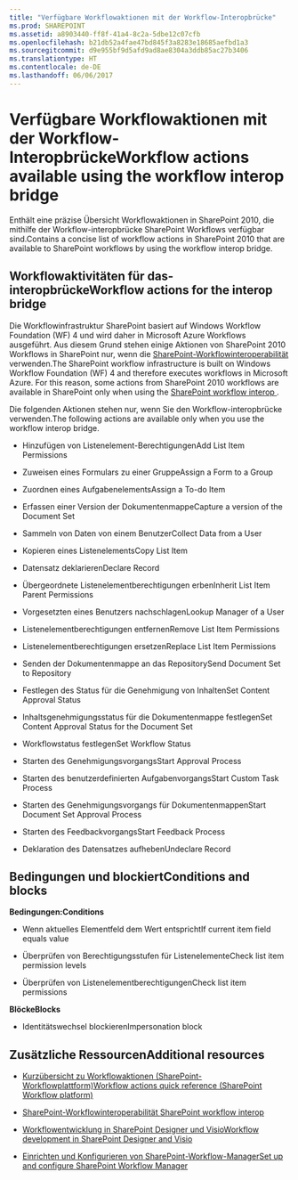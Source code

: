 ```yaml
---
title: "Verfügbare Workflowaktionen mit der Workflow-Interopbrücke"
ms.prod: SHAREPOINT
ms.assetid: a8903440-ff8f-41a4-8c2a-5dbe12c07cfb
ms.openlocfilehash: b21db52a4fae47bd845f3a8283e18685aefbd1a3
ms.sourcegitcommit: d9e955bf9d5afd9ad8ae8304a3ddb85ac27b3406
ms.translationtype: HT
ms.contentlocale: de-DE
ms.lasthandoff: 06/06/2017
---
```

# <a name="workflow-actions-available-using-the-workflow-interop-bridge"></a><span data-ttu-id="db0ff-102">Verfügbare Workflowaktionen mit der Workflow-Interopbrücke</span><span class="sxs-lookup"><span data-stu-id="db0ff-102">Workflow actions available using the workflow interop bridge</span></span>
<span data-ttu-id="db0ff-103">Enthält eine präzise Übersicht Workflowaktionen in SharePoint 2010, die mithilfe der Workflow-interopbrücke SharePoint Workflows verfügbar sind.</span><span class="sxs-lookup"><span data-stu-id="db0ff-103">Contains a concise list of workflow actions in SharePoint 2010 that are available to SharePoint workflows by using the workflow interop bridge.</span></span>
## <a name="workflow-actions-for-the-interop-bridge"></a><span data-ttu-id="db0ff-104">Workflowaktivitäten für das-interopbrücke</span><span class="sxs-lookup"><span data-stu-id="db0ff-104">Workflow actions for the interop bridge</span></span>
<span data-ttu-id="db0ff-105"><a name="bkm_wfactions"> </a></span><span class="sxs-lookup"><span data-stu-id="db0ff-105"></span></span>

<span data-ttu-id="db0ff-p101">Die Workflowinfrastruktur SharePoint basiert auf Windows Workflow Foundation (WF) 4 und wird daher in Microsoft Azure Workflows ausgeführt. Aus diesem Grund stehen einige Aktionen von SharePoint 2010 Workflows in SharePoint nur, wenn die  [SharePoint-Workflowinteroperabilität ](sharepoint-workflow-fundamentals#bkm_InteropBridge)verwenden.</span><span class="sxs-lookup"><span data-stu-id="db0ff-p101">The SharePoint workflow infrastructure is built on Windows Workflow Foundation (WF) 4 and therefore executes workflows in Microsoft Azure. For this reason, some actions from SharePoint 2010 workflows are available in SharePoint only when using the  [SharePoint workflow interop ](sharepoint-workflow-fundamentals#bkm_InteropBridge).</span></span> 
  
    
    
<span data-ttu-id="db0ff-108">Die folgenden Aktionen stehen nur, wenn Sie den Workflow-interopbrücke verwenden.</span><span class="sxs-lookup"><span data-stu-id="db0ff-108">The following actions are available only when you use the workflow interop bridge.</span></span>
  
    
    

- <span data-ttu-id="db0ff-109">Hinzufügen von Listenelement-Berechtigungen</span><span class="sxs-lookup"><span data-stu-id="db0ff-109">Add List Item Permissions</span></span>
    
  
- <span data-ttu-id="db0ff-110">Zuweisen eines Formulars zu einer Gruppe</span><span class="sxs-lookup"><span data-stu-id="db0ff-110">Assign a Form to a Group</span></span>
    
  
- <span data-ttu-id="db0ff-111">Zuordnen eines Aufgabenelements</span><span class="sxs-lookup"><span data-stu-id="db0ff-111">Assign a To-do Item</span></span>
    
  
- <span data-ttu-id="db0ff-112">Erfassen einer Version der Dokumentenmappe</span><span class="sxs-lookup"><span data-stu-id="db0ff-112">Capture a version of the Document Set</span></span>
    
  
- <span data-ttu-id="db0ff-113">Sammeln von Daten von einem Benutzer</span><span class="sxs-lookup"><span data-stu-id="db0ff-113">Collect Data from a User</span></span>
    
  
- <span data-ttu-id="db0ff-114">Kopieren eines Listenelements</span><span class="sxs-lookup"><span data-stu-id="db0ff-114">Copy List Item</span></span>
    
  
- <span data-ttu-id="db0ff-115">Datensatz deklarieren</span><span class="sxs-lookup"><span data-stu-id="db0ff-115">Declare Record</span></span>
    
  
- <span data-ttu-id="db0ff-116">Übergeordnete Listenelementberechtigungen erben</span><span class="sxs-lookup"><span data-stu-id="db0ff-116">Inherit List Item Parent Permissions</span></span>
    
  
- <span data-ttu-id="db0ff-117">Vorgesetzten eines Benutzers nachschlagen</span><span class="sxs-lookup"><span data-stu-id="db0ff-117">Lookup Manager of a User</span></span>
    
  
- <span data-ttu-id="db0ff-118">Listenelementberechtigungen entfernen</span><span class="sxs-lookup"><span data-stu-id="db0ff-118">Remove List Item Permissions</span></span>
    
  
- <span data-ttu-id="db0ff-119">Listenelementberechtigungen ersetzen</span><span class="sxs-lookup"><span data-stu-id="db0ff-119">Replace List Item Permissions</span></span>
    
  
- <span data-ttu-id="db0ff-120">Senden der Dokumentenmappe an das Repository</span><span class="sxs-lookup"><span data-stu-id="db0ff-120">Send Document Set to Repository</span></span>
    
  
- <span data-ttu-id="db0ff-121">Festlegen des Status für die Genehmigung von Inhalten</span><span class="sxs-lookup"><span data-stu-id="db0ff-121">Set Content Approval Status</span></span>
    
  
- <span data-ttu-id="db0ff-122">Inhaltsgenehmigungsstatus für die Dokumentenmappe festlegen</span><span class="sxs-lookup"><span data-stu-id="db0ff-122">Set Content Approval Status for the Document Set</span></span>
    
  
- <span data-ttu-id="db0ff-123">Workflowstatus festlegen</span><span class="sxs-lookup"><span data-stu-id="db0ff-123">Set Workflow Status</span></span>
    
  
- <span data-ttu-id="db0ff-124">Starten des Genehmigungsvorgangs</span><span class="sxs-lookup"><span data-stu-id="db0ff-124">Start Approval Process</span></span>
    
  
- <span data-ttu-id="db0ff-125">Starten des benutzerdefinierten Aufgabenvorgangs</span><span class="sxs-lookup"><span data-stu-id="db0ff-125">Start Custom Task Process</span></span>
    
  
- <span data-ttu-id="db0ff-126">Starten des Genehmigungsvorgangs für Dokumentenmappen</span><span class="sxs-lookup"><span data-stu-id="db0ff-126">Start Document Set Approval Process</span></span>
    
  
- <span data-ttu-id="db0ff-127">Starten des Feedbackvorgangs</span><span class="sxs-lookup"><span data-stu-id="db0ff-127">Start Feedback Process</span></span>
    
  
- <span data-ttu-id="db0ff-128">Deklaration des Datensatzes aufheben</span><span class="sxs-lookup"><span data-stu-id="db0ff-128">Undeclare Record</span></span>
    
  

## <a name="conditions-and-blocks"></a><span data-ttu-id="db0ff-129">Bedingungen und blockiert</span><span class="sxs-lookup"><span data-stu-id="db0ff-129">Conditions and blocks</span></span>
<span data-ttu-id="db0ff-130"><a name="bkm_wfconditions"> </a></span><span class="sxs-lookup"><span data-stu-id="db0ff-130"></span></span>

 <span data-ttu-id="db0ff-131">**Bedingungen:**</span><span class="sxs-lookup"><span data-stu-id="db0ff-131">**Conditions**</span></span>
  
    
    

- <span data-ttu-id="db0ff-132">Wenn aktuelles Elementfeld dem Wert entspricht</span><span class="sxs-lookup"><span data-stu-id="db0ff-132">If current item field equals value</span></span>
    
  
- <span data-ttu-id="db0ff-133">Überprüfen von Berechtigungsstufen für Listenelemente</span><span class="sxs-lookup"><span data-stu-id="db0ff-133">Check list item permission levels</span></span>
    
  
- <span data-ttu-id="db0ff-134">Überprüfen von Listenelementberechtigungen</span><span class="sxs-lookup"><span data-stu-id="db0ff-134">Check list item permissions</span></span>
    
  
 <span data-ttu-id="db0ff-135">**Blöcke**</span><span class="sxs-lookup"><span data-stu-id="db0ff-135">**Blocks**</span></span>
  
    
    

- <span data-ttu-id="db0ff-136">Identitätswechsel blockieren</span><span class="sxs-lookup"><span data-stu-id="db0ff-136">Impersonation block</span></span>
    
  

## <a name="additional-resources"></a><span data-ttu-id="db0ff-137">Zusätzliche Ressourcen</span><span class="sxs-lookup"><span data-stu-id="db0ff-137">Additional resources</span></span>
<span data-ttu-id="db0ff-138"><a name="bkm_addlresources"> </a></span><span class="sxs-lookup"><span data-stu-id="db0ff-138"></span></span>


-  [<span data-ttu-id="db0ff-139">Kurzübersicht zu Workflowaktionen (SharePoint-Workflowplattform)</span><span class="sxs-lookup"><span data-stu-id="db0ff-139">Workflow actions quick reference (SharePoint Workflow platform)</span></span>](workflow-actions-quick-reference-sharepoint-workflow-platform)
    
  
-  [<span data-ttu-id="db0ff-140">SharePoint-Workflowinteroperabilität </span><span class="sxs-lookup"><span data-stu-id="db0ff-140">SharePoint workflow interop </span></span>](sharepoint-workflow-fundamentals#bkm_InteropBridge)
    
  
-  [<span data-ttu-id="db0ff-141">Workflowentwicklung in SharePoint Designer und Visio</span><span class="sxs-lookup"><span data-stu-id="db0ff-141">Workflow development in SharePoint Designer and Visio</span></span>](workflow-development-in-sharepoint-designer-and-visio)
    
  
-  [<span data-ttu-id="db0ff-142">Einrichten und Konfigurieren von SharePoint-Workflow-Manager</span><span class="sxs-lookup"><span data-stu-id="db0ff-142">Set up and configure SharePoint Workflow Manager</span></span>](set-up-and-configure-sharepoint-workflow-manager)
    
  

